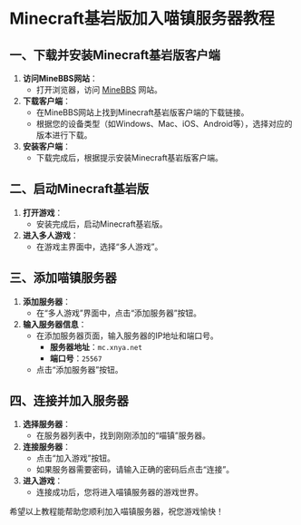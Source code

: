 # Minecraft基岩版加入喵镇服务器教程

## 一、下载并安装Minecraft基岩版客户端
1. **访问MineBBS网站**：
   - 打开浏览器，访问 [MineBBS](https://www.minebbs.com/) 网站。
2. **下载客户端**：
   - 在MineBBS网站上找到Minecraft基岩版客户端的下载链接。
   - 根据您的设备类型（如Windows、Mac、iOS、Android等），选择对应的版本进行下载。
3. **安装客户端**：
   - 下载完成后，根据提示安装Minecraft基岩版客户端。

## 二、启动Minecraft基岩版
1. **打开游戏**：
   - 安装完成后，启动Minecraft基岩版。
2. **进入多人游戏**：
   - 在游戏主界面中，选择“多人游戏”。

## 三、添加喵镇服务器
1. **添加服务器**：
   - 在“多人游戏”界面中，点击“添加服务器”按钮。
2. **输入服务器信息**：
   - 在添加服务器页面，输入服务器的IP地址和端口号。
     - **服务器地址**：`mc.xnya.net`
     - **端口号**：`25567`
   - 点击“添加服务器”按钮。

## 四、连接并加入服务器
1. **选择服务器**：
   - 在服务器列表中，找到刚刚添加的“喵镇”服务器。
2. **连接服务器**：
   - 点击“加入游戏”按钮。
   - 如果服务器需要密码，请输入正确的密码后点击“连接”。
3. **进入游戏**：
   - 连接成功后，您将进入喵镇服务器的游戏世界。


希望以上教程能帮助您顺利加入喵镇服务器，祝您游戏愉快！